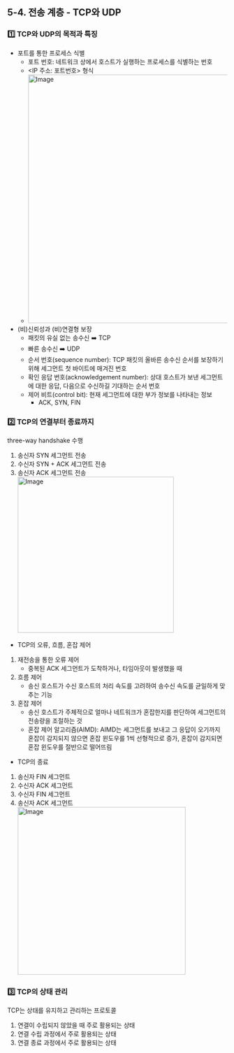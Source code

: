 ## 5-4. 전송 계층 - TCP와 UDP

### 1️⃣ TCP와 UDP의 목적과 특징

- 포트를 통한 프로세스 식별
  - 포트 번호: 네트워크 상에서 호스트가 실행하는 프로세스를 식별하는 번호
  - <IP 주소: 포트번호> 형식
  - <img width="569" alt="Image" src="https://github.com/user-attachments/assets/1de6b21b-85a4-4ad4-a2d1-23bad579b710" />
- (비)신뢰성과 (비)연결형 보장
  - 패킷의 유실 없는 송수신 ➡️ TCP
  - 빠른 송수신 ➡️ UDP
  - 순서 번호(sequence number): TCP 패킷의 올바른 송수신 순서를 보장하기 위해 세그먼트 첫 바이트에 매겨진 번호
  - 확인 응답 번호(acknowledgement number): 상대 호스트가 보낸 세그먼트에 대한 응답, 다음으로 수신하길 기대하는 순서 번호
  - 제어 비트(control bit): 현재 세그먼트에 대한 부가 정보를 나타내는 정보
    - ACK, SYN, FIN

### 2️⃣ TCP의 연결부터 종료까지

three-way handshake 수행

1. 송신자 SYN 세그먼트 전송
2. 수신자 SYN + ACK 세그먼트 전송
3. 송신자 ACK 세그먼트 전송
   <img width="357" alt="Image" src="https://github.com/user-attachments/assets/2ec254ec-1644-4d10-8502-aed22feec289" />

- TCP의 오류, 흐름, 혼잡 제어

1. 재전송을 통한 오류 제어
   - 중복된 ACK 세그먼트가 도착하거나, 타임아웃이 발생했을 때
2. 흐름 제어
   - 송신 호스트가 수신 호스트의 처리 속도를 고려하여 송수신 속도를 균일하게 맞추는 기능
3. 혼잡 제어
   - 송신 호스트가 주체적으로 얼마나 네트워크가 혼잡한지를 판단하여 세그먼트의 전송량을 조절하는 것
   - 혼잡 제어 알고리즘(AIMD): AIMD는 세그먼트를 보내고 그 응답이 오기까지 혼잡이 감지되지 않으면 혼잡 윈도우를 1씩 선형적으로 증가, 혼잡이 감지되면 혼잡 윈도우를 절반으로 떨어뜨림

- TCP의 종료

1. 송신자 FIN 세그먼트
2. 수신자 ACK 세그먼트
3. 수신자 FIN 세그먼트
4. 송신자 ACK 세그먼트
   <img width="384" alt="Image" src="https://github.com/user-attachments/assets/527e0a9e-2f36-4d43-8b98-c943bbb74d1a" />

### 3️⃣ TCP의 상태 관리

TCP는 상태를 유지하고 관리하는 프로토콜

1. 연결이 수립되지 않았을 때 주로 활용되는 상태
2. 연결 수립 과정에서 주로 활용되는 상태
3. 연결 종료 과정에서 주로 활용되는 상태
